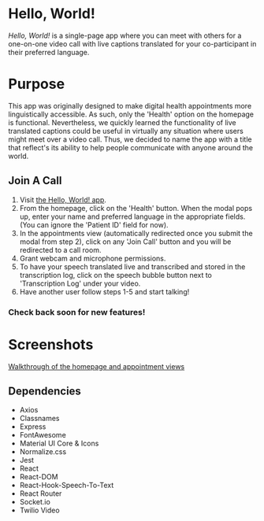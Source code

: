 # Hello, World!

_Hello, World!_ is a single-page app where you can meet with others for a one-on-one video call with live captions translated for your co-participant in their preferred language.

# Purpose

This app was originally designed to make digital health appointments more linguistically accessible. As such, only the 'Health' option on the homepage is functional. Nevertheless, we quickly learned the functionality of live translated captions could be useful in virtually any situation where users might meet over a video call. Thus, we decided to name the app with a title that reflect's its ability to help people communicate with anyone around the world.


##  Join A Call
1. Visit [the Hello, World! app](https://6217d70a7b34ae00b47f490c--gracious-fermat-d56c12.netlify.app/).
2. From the homepage, click on the 'Health' button. When the modal pops up, enter your name and preferred language in the appropriate fields. (You can ignore the 'Patient ID' field for now).
3. In the appointments view (automatically redirected once you submit the modal from step 2), click on any 'Join Call' button and you will be redirected to a call room.
4. Grant webcam and microphone permissions.
5. To have your speech translated live and transcribed and stored in the transcription log, click on the speech bubble button next to 'Transcription Log' under your video. 
6. Have another user follow steps 1-5 and start talking!

### Check back soon for new features!

# Screenshots

[Walkthrough of the homepage and appointment views](./docs/hello_world_homepage_appointment_views.gif)


## Dependencies

- Axios
- Classnames
- Express
- FontAwesome
- Material UI Core & Icons
- Normalize.css
- Jest
- React
- React-DOM
- React-Hook-Speech-To-Text
- React Router
- Socket.io
- Twilio Video